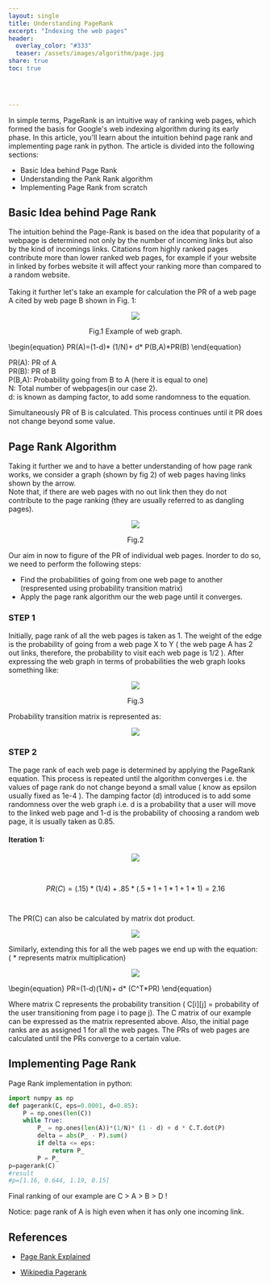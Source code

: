 ```yaml
---
layout: single
title: Understanding PageRank 
excerpt: "Indexing the web pages"
header:
  overlay_color: "#333"
  teaser: /assets/images/algorithm/page.jpg
share: true
toc: true

 


---
```



In simple terms, PageRank is an intuitive way of ranking web pages, which formed the basis for Google's web indexing algorithm during its early phase. In this article, you'll learn about the intuition behind page rank and implementing page rank in python. The article is divided into the following sections:

+ Basic Idea behind Page Rank 
+ Understanding the Pank Rank algorithm
+ Implementing Page Rank from scratch 

## Basic Idea behind Page Rank
The intuition behind the Page-Rank is based on the idea that popularity of a webpage is determined not only by the number of incoming links but also by the kind of incomings links. Citations from highly ranked pages contribute more than lower ranked web pages, for example if your website in linked by forbes website it will affect your ranking more than compared to a random website.<br /> 
<br />
Taking it further let's take an example for calculation the PR of a web page A cited by web page B shown in Fig. 1:
<p align='center'>
<img src="https://devil-cyber.github.io/CodingSpace/assets/images/Page_rank/ex.png">
<figcaption align='center'>Fig.1 Example of web graph.</figcaption>
</p>

<script type="text/javascript" async
  src="https://cdnjs.cloudflare.com/ajax/libs/mathjax/2.7.1/MathJax.js?config=TeX-AMS-MML_HTMLorMML">
</script>
\begin{equation}
 PR(A)=(1-d)* (1/N)+ d* P(B,A)*PR(B) 
\end{equation}

<p align="left">
 PR(A): PR of A<br />
 PR(B): PR of B<br />
 P(B,A): Probability going from B to A (here it is equal to one)<br />
 N: Total number of webpages(in our case 2).<br />
 d: is known as damping factor, to add some randomness to the equation. 
</p>
Simultaneously PR of B is calculated. This process continues until it PR does not change beyond some value.

## Page Rank Algorithm 
Taking it further we and to have a better understanding of how page rank works, we consider a graph (shown by fig 2) of web pages having links shown by the arrow. <br />Note that, if there are web pages with no out link then they do not contribute to the page ranking (they are usually referred to as dangling pages).
<p align='center'>
<img src="https://devil-cyber.github.io/CodingSpace/assets/images/Page_rank/graph.png">
<figcaption align='center'>Fig.2</figcaption>
</p>
Our aim in now to figure of the PR of individual web pages. Inorder to do so, we need to perform the following steps:

+ Find the probabilities of going from one web page to another (respresented using probability transition matrix)
+ Apply the page rank algorithm our the web page until it converges.

### STEP 1 
Initially, page rank of all the web pages is taken as 1. The weight of the edge is the probability of going from a web page X to Y ( the web page A has 2 out links, therefore, the probability to visit each web page is 1/2 ). After expressing the web graph in terms of probabilities the web graph looks something like:
<p align='center'>
<img src="https://devil-cyber.github.io/CodingSpace/assets/images/images/Page_rank/graph_prob.png">
<figcaption align='center'>Fig.3</figcaption>
</p>
Probability transition matrix is represented as:
<p align='center'>
<img src="https://devil-cyber.github.io/CodingSpace/assets/images/Page_rank/mat.JPEG"></p>

### STEP 2
The page rank of each web page is determined by applying the PageRank equation. This process is repeated until the algorithm converges i.e. the values of page rank do not change beyond a small value ( know as epsilon usually fixed as 1e-4 ). The damping factor (d) introduced is to add some randomness over the web graph i.e. d is a probability that a user will move to the linked web page and 1-d is the probability of choosing a random web page, it is usually taken as 0.85.
#### Iteration 1: 
<script type="text/javascript" async
  src="https://cdnjs.cloudflare.com/ajax/libs/mathjax/2.7.1/MathJax.js?config=TeX-AMS-MML_HTMLorMML">
</script>
 <p align='center'>
<img src="https://devil-cyber.github.io/CodingSpace/assets/images/Page_rank/formula.JPEG">
</p>
 <br />

 $$PR(C)=(.15)*(1/4)+ .85*(.5*1 + 1*1 + 1*1) = 2.16
 $$
<br />
<br />
The PR(C) can also be calculated by matrix dot product. 
<p align='center'>
<img src="https://devil-cyber.github.io/CodingSpace/assets/images/Page_rank/pr_c.JPEG">
</p>
Similarly, extending this for all the web pages we end up with the equation:  <br />  ( * represents matrix multiplication)
<p align='center'>
<img src="https://devil-cyber.github.io/CodingSpace/assets/images/Page_rank/eq.JPEG">
</p>

\begin{equation}
 PR=(1-d)(1/N)+ d* (C^T*PR) 
\end{equation}



Where matrix C represents the probability transition ( C[i][j] = probability of the user transitioning from page i to page j).
The C matrix of our example can be expressed as the matrix represented above. Also, the initial page ranks are as assigned 1 for all the web pages. The PRs of web pages are calculated until the PRs converge to a certain value.

## Implementing Page Rank
Page Rank implementation in python:
```python
import numpy as np
def pagerank(C, eps=0.0001, d=0.85):
    P = np.ones(len(C)) 
    while True:
        P_ = np.ones(len(A))*(1/N)* (1 - d) + d * C.T.dot(P)
        delta = abs(P_ - P).sum()
        if delta <= eps:
            return P_
        P = P_
p=pagerank(C)
#result
#p=[1.16, 0.644, 1.19, 0.15]
```
Final ranking of our example are C > A > B > D !

Notice: page rank of A is high even when it has only one incoming link.

## References
+ [Page Rank Explained](https://www.cs.princeton.edu/~chazelle/courses/BIB/pagerank.html)

+ [Wikipedia Pagerank](https://en.wikipedia.org/wiki/PageRank#Iterative)
